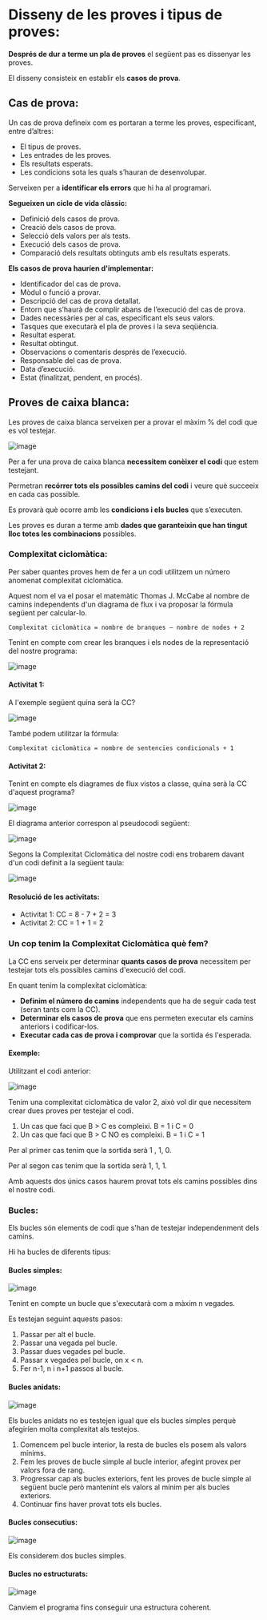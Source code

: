 # Disseny de les proves i tipus de proves:

**Després de dur a terme un pla de proves** el següent pas es dissenyar les proves.

El disseny consisteix en establir els **casos de prova**.

## Cas de prova:

Un cas de prova defineix com es portaran a terme les proves, especificant, entre d’altres: 
- El tipus de proves. 
- Les entrades de les proves.
- Els resultats esperats.
- Les condicions sota les quals s’hauran de desenvolupar.

Serveixen per a **identificar els errors** que hi ha al programari.

**Segueixen un cicle de vida clàssic:**
- Definició dels casos de prova.
- Creació dels casos de prova.
- Selecció dels valors per als tests.
- Execució dels casos de prova.
- Comparació dels resultats obtinguts amb els resultats esperats.

**Els casos de prova hauríen d'implementar:**
- Identificador del cas de prova.
- Mòdul o funció a provar.
- Descripció del cas de prova detallat.
- Entorn que s’haurà de complir abans de l’execució del cas de prova.
- Dades necessàries per al cas, especificant els seus valors.
- Tasques que executarà el pla de proves i la seva seqüència.
- Resultat esperat.
- Resultat obtingut.
- Observacions o comentaris després de l’execució.
- Responsable del cas de prova.
- Data d’execució.
- Estat (finalitzat, pendent, en procés).

## Proves de caixa blanca:

Les proves de caixa blanca serveixen per a provar el màxim % del codi que es vol testejar.

![image](https://user-images.githubusercontent.com/110727546/204605793-0e0efc35-9e15-446e-88db-338587a12242.png)

Per a fer una prova de caixa blanca **necessitem conèixer el codi** que estem testejant.

Permetran **recórrer tots els possibles camins del codi** i veure què succeeix en cada cas possible. 

Es provarà què ocorre amb les **condicions i els bucles** que s’executen. 

Les proves es duran a terme amb **dades que garanteixin que han tingut lloc totes les combinacions** possibles.

### Complexitat ciclomàtica:

Per saber quantes proves hem de fer a un codi utilitzem un número anomenat complexitat ciclomàtica.

Aquest nom el va el posar el matemàtic Thomas J. McCabe al nombre de camins independents d'un diagrama de flux i va proposar la fórmula següent per calcular-lo.

```
Complexitat ciclomàtica = nombre de branques – nombre de nodes + 2
```
Tenint en compte com crear les branques i els nodes de la representació del nostre programa:

![image](https://user-images.githubusercontent.com/110727546/204613744-508c210c-7181-4540-9c0e-535f7191b818.png)

#### Activitat 1:

A l'exemple següent quina serà la CC?

![image](https://user-images.githubusercontent.com/110727546/204612433-f3fb7e69-8db8-4645-8c6c-672d29e274c9.png)

També podem utilitzar la fórmula:

```
Complexitat ciclomàtica = nombre de sentencies condicionals + 1
```

#### Activitat 2:

Tenint en compte els diagrames de flux vistos a classe, quina serà la CC d'aquest programa?

![image](https://user-images.githubusercontent.com/110727546/204614214-5a73d89b-66e4-4f1b-8e4a-bbfd6e1885b6.png)

El diagrama anterior correspon al pseudocodi següent:

![image](https://user-images.githubusercontent.com/110727546/204614333-30ccb3e7-00f7-45fe-b0aa-332847c1fcd5.png)

Segons la Complexitat Ciclomàtica del nostre codi ens trobarem davant d'un codi definit a la següent taula:

![image](https://user-images.githubusercontent.com/110727546/204614806-25949541-7ea2-498c-89b0-65336bf32dee.png)

#### Resolució de les activitats:

- Activitat 1: CC = 8 - 7 + 2 = 3
- Activitat 2: CC = 1 + 1 = 2

### Un cop tenim la Complexitat Ciclomàtica què fem?

La CC ens serveix per determinar **quants casos de prova** necessitem per testejar tots els possibles camins d'execució del codi.

En quant tenim la complexitat ciclomàtica:

- **Definim el número de camins** independents que ha de seguir cada test (seran tants com la CC).
- **Determinar els casos de prova** que ens permeten executar els camins anteriors i codificar-los.
- **Executar cada cas de prova i comprovar** que la sortida és l'esperada.

#### Exemple:

Utilitzant el codi anterior:

![image](https://user-images.githubusercontent.com/110727546/204649764-1279fa15-564b-4baa-a52c-50aca5c156fa.png)

Tenim una complexitat ciclomàtica de valor 2, això vol dir que necessitem crear dues proves per testejar el codi.

1. Un cas que faci que B > C es compleixi. B = 1 i C = 0
2. Un cas que faci que B > C NO es compleixi. B = 1 i C = 1

Per al primer cas tenim que la sortida serà 1 , 1, 0.

Per al segon cas tenim que la sortida serà 1, 1, 1.

Amb aquests dos únics casos haurem provat tots els camins possibles dins el nostre codi.

### Bucles:

Els bucles són elements de codi que s'han de testejar independenment dels camins.

Hi ha bucles de diferents tipus:

#### Bucles simples:

![image](https://user-images.githubusercontent.com/110727546/204651757-ae92b0da-2063-4dd2-b78d-c18732fd3e4f.png)


Tenint en compte un bucle que s'executarà com a màxim n vegades.

Es testejan seguint aquests pasos:

1. Passar per alt el bucle.
2. Passar una vegada pel bucle.
3. Passar dues vegades pel bucle.
4. Passar x vegades pel bucle, on x < n.
5. Fer n-1, n i n+1 passos al bucle.

#### Bucles anidats:

![image](https://user-images.githubusercontent.com/110727546/204651783-cf442470-7358-46b9-8c72-5009aec2b9e6.png)

Els bucles anidats no es testejen igual que els bucles simples perquè afegiríen molta complexitat als testejos.

1. Comencem pel bucle interior, la resta de bucles els posem als valors mínims.
2. Fem les proves de bucle simple al bucle interior, afegint provex per valors fora de rang.
3. Progressar cap als bucles exteriors, fent les proves de bucle simple al següent bucle però mantenint els valors al mínim per als bucles exteriors.
4. Continuar fins haver provat tots els bucles.

#### Bucles consecutius:

![image](https://user-images.githubusercontent.com/110727546/204652987-9b89fa77-84c8-4d21-af80-2fea48cc4bc1.png)

Els considerem dos bucles simples.

#### Bucles no estructurats:

![image](https://user-images.githubusercontent.com/110727546/204653086-f7210c3e-1171-434e-93be-8ec62927b6ea.png)

Canviem el programa fins conseguir una estructura coherent.






